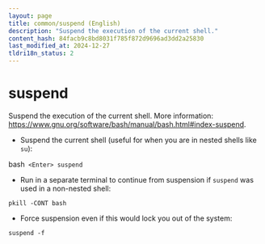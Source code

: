 ```yaml
---
layout: page
title: common/suspend (English)
description: "Suspend the execution of the current shell."
content_hash: 84facb9c8bd8031f785f872d9696ad3dd2a25830
last_modified_at: 2024-12-27
tldri18n_status: 2
---
```

# suspend

Suspend the execution of the current shell.
More information: <https://www.gnu.org/software/bash/manual/bash.html#index-suspend>.

- Suspend the current shell (useful for when you are in nested shells like `su`):

<span class="tldr-var badge badge-pill bg-dark-lm bg-white-dm text-white-lm text-dark-dm font-weight-bold">bash</span>` <Enter> suspend`

- Run in a separate terminal to continue from suspension if `suspend` was used in a non-nested shell:

`pkill -CONT bash`

- Force suspension even if this would lock you out of the system:

`suspend -f`
